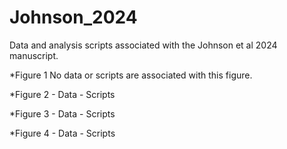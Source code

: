 # Johnson_2024
Data and analysis scripts associated with the Johnson et al 2024 manuscript.


*Figure 1
      No data or scripts are associated with this figure.


*Figure 2
     - Data
     - Scripts


*Figure 3
     - Data
     - Scripts

     
*Figure 4
     - Data
     - Scripts
